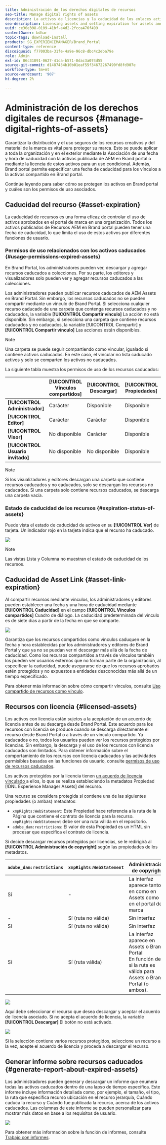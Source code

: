 ```yaml
---
title: Administración de los derechos digitales de recursos
seo-title: Manage digital rights of assets
description: La activos de licencias y la caducidad de los enlaces activos y compartidos garantizan el uso controlado de estos activos y salvaguardarlos.
seo-description: Licensing assets and setting expiration for assets and shared links ensure controlled usage of these assets and safeguard them.
uuid: ce30e398-0109-41bf-a4d2-2fcca476f499
contentOwner: bdhar
topic-tags: download-install
products: SG_EXPERIENCEMANAGER/Brand_Portal
content-type: reference
discoiquuid: f77003ba-31fe-4a9e-96c8-dbc4c2eba79e
role: Admin
exl-id: 86c31891-0627-41ca-b571-8dac3a074d55
source-git-commit: d1487434b10b01eaf55f34672267490fd8fd907e
workflow-type: tm+mt
source-wordcount: '907'
ht-degree: 2%

---
```


# Administración de los derechos digitales de recursos {#manage-digital-rights-of-assets}

Garantizar la distribución y el uso seguros de los recursos creativos y del material de la marca es vital para proteger su marca. Esto se puede aplicar a toda la organización y en el exterior mediante la Asociación de una fecha y hora de caducidad con la activos publicada de AEM en Brand portal o mediante la licencia de estos activos para un uso condicional. Además, Brand portal permite especificar una fecha de caducidad para los vínculos a la activos compartido en Brand portal.

Continúe leyendo para saber cómo se protegen los activos en Brand portal y cuáles son los permisos de uso asociados.

## Caducidad del recurso {#asset-expiration}

La caducidad de recursos es una forma eficaz de controlar el uso de activos aprobados en el portal de marca en una organización. Todos los activos publicados de Recursos AEM en Brand portal pueden tener una fecha de caducidad, lo que limita el uso de estos activos por diferentes funciones de usuario.

### Permisos de uso relacionados con los activos caducados {#usage-permissions-expired-assets}

En Brand Portal, los administradores pueden ver, descargar y agregar recursos caducados a colecciones. Por su parte, los editores y visualizadores solo pueden ver y agregar recursos caducados a las colecciones.

Los administradores pueden publicar recursos caducados de AEM Assets en Brand Portal. Sin embargo, los recursos caducados no se pueden compartir mediante un vínculo de Brand Portal. Si selecciona cualquier recurso caducado de una carpeta que contenga recursos caducados y no caducados, la variable **[!UICONTROL Compartir vínculo]** La acción no está disponible. Sin embargo, si selecciona una carpeta que contiene recursos caducados y no caducados, la variable [!UICONTROL Compartir] y **[!UICONTROL Compartir vínculo]** Las acciones están disponibles.

>[!NOTE]
>
>Una carpeta se puede seguir compartiendo como vincular, igualado si contiene activos caducados. En este caso, el vincular no lista caducado activos y solo se comparten los activos no caducados.

La siguiente tabla muestra los permisos de uso de los recursos caducados:

|  | **[!UICONTROL Vínculos compartidos]** | **[!UICONTROL Descargar]** | **[!UICONTROL Propiedades]** | **[!UICONTROL Añadir a la colección]** | **[!UICONTROL Eliminar]** |
|---|---|---|---|---|---|
| **[!UICONTROL Administrador]** | Carácter | Disponible | Disponible | Disponible | Disponible |
| **[!UICONTROL Editor]** | Carácter | Carácter | Disponible | Disponible | No disponible |
| **[!UICONTROL Visor]** | No disponible | Carácter | Disponible | Disponible | No disponible |
| **[!UICONTROL Usuario invitado]** | No disponible | No disponible | Disponible | Disponible | No disponible |

>[!NOTE]
>
>Si los visualizadores y editores descargan una carpeta que contiene recursos caducados y no caducados, solo se descargan los recursos no caducados. Si una carpeta solo contiene recursos caducados, se descarga una carpeta vacía.

### Estado de caducidad de los recursos {#expiration-status-of-assets}

Puede vista el estado de caducidad de activos en su **[!UICONTROL Ver]** de tarjeta. Un indicador rojo en la tarjeta indica que el recurso ha caducado.

![](assets/expired_assets_cardview.png)

>[!NOTE]
>
>Las vistas Lista y Columna no muestran el estado de caducidad de los recursos.

## Caducidad de Asset Link {#asset-link-expiration}

Al compartir recursos mediante vínculos, los administradores y editores pueden establecer una fecha y una hora de caducidad mediante **[!UICONTROL Caducidad]** en el campo **[!UICONTROL Vínculos compartidos]** Cuadro de diálogo. La caducidad predeterminada del vínculo es de siete días a partir de la fecha en que se comparte.

![](assets/asset-link-sharing.png)

Garantiza que los recursos compartidos como vínculos caduquen en la fecha y hora establecidas por los administradores y editores de Brand Portal y que ya no se puedan ver ni descargar más allá de la fecha de caducidad. Como los recursos compartidos a través de vínculos también los pueden ver usuarios externos que no forman parte de la organización, al especificar la caducidad, puede asegurarse de que los recursos aprobados estén protegidos y no expuestos a entidades desconocidas más allá de un tiempo especificado.

Para obtener más información sobre cómo compartir vínculos, consulte [Uso compartido de recursos como vínculo](../using/brand-portal-link-share.md).

## Recursos con licencia {#licensed-assets}

Los activos con licencia están sujetos a la aceptación de un acuerdo de licencia antes de su descarga desde Brand Portal. Este acuerdo para los recursos con licencia se produce cuando se descarga directamente el recurso desde Brand Portal o a través de un vínculo compartido. Ya caducados o no, todos los usuarios pueden ver los recursos protegidos por licencias. Sin embargo, la descarga y el uso de los recursos con licencia caducados son limitados. Para obtener información sobre el comportamiento de los recursos con licencia caducados y las actividades permisibles basadas en las funciones de usuario, consulte [permisos de uso de recursos caducados](../using/manage-digital-rights-of-assets.md#usage-permissions-expired-assets).

Los activos protegidos por la licencia tienen [ un acuerdo de licencia vinculado ](https://experienceleague.adobe.com/docs/experience-manager-65/assets/administer/drm.html) a ellos, lo que se realiza estableciendo la metadatos Propiedad [!DNL Experience Manager Assets] del recurso.

Una recurso se considera protegida si contiene una de las siguientes propiedades (o ambas) metadatos:

* `xmpRights:WebStatement`: Este Propiedad hace referencia a la ruta de la Página que contiene el contrato de licencia para la recurso. `xmpRights:WebStatement` debe ser una ruta válida en el repositorio.
* `adobe_dam:restrictions`: El valor de esta Propiedad es un HTML sin procesar que especifica el contrato de licencia.


Si decide descargar recursos protegidos por licencias, se le redirigirá al **[!UICONTROL Administración de copyright]** según las propiedades de los metadatos.

| `adobe_dam:restrictions` | `xmpRights:WebStatement` | Administración de copyright |
| --- | --- | --- |
| Sí | - | La interfaz aparece tanto en como en Assets como en el portal de marca |
| - | Sí (ruta no válida) | Sin interfaz |
| Sí | Sí (ruta no válida) | Sin interfaz |
| Sí | Sí (ruta válida) | La interfaz aparece en Assets o Brand Portal </br> En función de si la ruta es válida para Assets o Brand Portal (o ambos). |

![](assets/asset-copyright-mgmt.png)

Aquí debe seleccionar el recurso que desea descargar y aceptar el acuerdo de licencia asociado. Si no acepta el acuerdo de licencia, la variable **[!UICONTROL Descargar]** El botón no está activado.

![](assets/licensed-asset-download-2.png)

Si la selección contiene varios recursos protegidos, seleccione un recurso a la vez, acepte el acuerdo de licencia y proceda a descargar el recurso.

## Generar informe sobre recursos caducados {#generate-report-about-expired-assets}

Los administradores pueden generar y descargar un informe que enumera todas las activos caducados dentro de una lapso de tiempo específica. Este informe incluye información detallada como, por ejemplo, el tamaño, el tipo, la ruta que especifica recurso ubicación en el recurso jerarquía, Cuándo caduca la recurso y Cuándo fue publicada la recurso, acerca de los activos caducados. Las columnas de este informe se pueden personalizar para mostrar más datos en base a los requisitos de usuario.

![](assets/assets-expired.png)

Para obtener más información sobre la función de informes, consulte [Trabajo con informes](../using/brand-portal-reports.md#work-with-reports).
